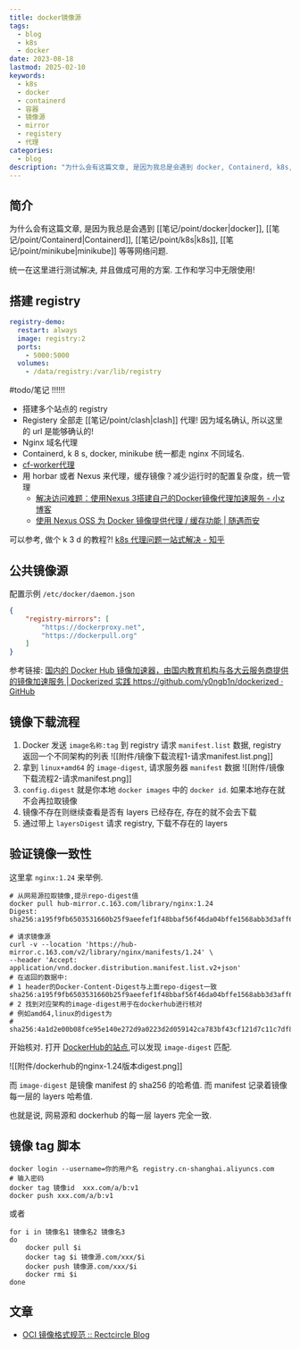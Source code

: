 ```yaml
---
title: docker镜像源
tags:
  - blog
  - k8s
  - docker
date: 2023-08-18
lastmod: 2025-02-10
keywords:
  - k8s
  - docker
  - containerd
  - 容器
  - 镜像源
  - mirror
  - registery
  - 代理
categories:
  - blog
description: "为什么会有这篇文章, 是因为我总是会遇到 docker, Containerd, k8s, minikube 等等网络问题. 统一在这里进行测试解决, 并且做成可用的方案. 工作和学习中无限使用!"
---
```


## 简介

为什么会有这篇文章, 是因为我总是会遇到 [[笔记/point/docker|docker]], [[笔记/point/Containerd|Containerd]], [[笔记/point/k8s|k8s]], [[笔记/point/minikube|minikube]] 等等网络问题.

统一在这里进行测试解决, 并且做成可用的方案. 工作和学习中无限使用!

## 搭建 registry

```yml
registry-demo:
  restart: always
  image: registry:2
  ports:
    - 5000:5000
  volumes:
    - /data/registry:/var/lib/registry
```

#todo/笔记 !!!!!!

- 搭建多个站点的 registry
- Registery 全部走 [[笔记/point/clash|clash]] 代理! 因为域名确认, 所以这里的 url 是能够确认的!
- Nginx 域名代理
- Containerd, k 8 s, docker, minikube 统一都走 nginx 不同域名.
- [cf-worker代理](https://mp.weixin.qq.com/s/gVP04sJpt8d0LLMNgquPGQ)
- 用 horbar 或者 Nexus 来代理，缓存镜像？减少运行时的配置复杂度，统一管理
    - [解决访问难题：使用Nexus 3搭建自己的Docker镜像代理加速服务 - 小z博客](https://blog.xiaoz.org/archives/20916)
    - [使用 Nexus OSS 为 Docker 镜像提供代理 / 缓存功能 | 随遇而安](https://www.iszy.cc/posts/14/#%E4%B8%BA-docker-hub-%E6%B7%BB%E5%8A%A0-docker-proxy-repository)

可以参考, 做个 k 3 d 的教程?! [k8s 代理问题一站式解决 - 知乎](https://zhuanlan.zhihu.com/p/545327043)

## 公共镜像源

配置示例 `/etc/docker/daemon.json`

```json
{
    "registry-mirrors": [
        "https://dockerproxy.net",
        "https://dockerpull.org"
    ]
}
```

参考链接: [国内的 Docker Hub 镜像加速器，由国内教育机构与各大云服务商提供的镜像加速服务 | Dockerized 实践 https://github.com/y0ngb1n/dockerized · GitHub](https://gist.github.com/y0ngb1n/7e8f16af3242c7815e7ca2f0833d3ea6)

## 镜像下载流程

1. Docker 发送 `image名称:tag` 到 registry 请求 `manifest.list` 数据, registry 返回一个不同架构的列表
    ![[附件/镜像下载流程1-请求manifest.list.png]]
2. 拿到 `linux+amd64` 的 `image-digest`, 请求服务器 `manifest` 数据
    ![[附件/镜像下载流程2-请求manifest.png]]
3. `config.digest` 就是你本地 `docker images` 中的 `docker id`. 如果本地存在就不会再拉取镜像
4. 镜像不存在则继续查看是否有 layers 已经存在, 存在的就不会去下载
5. 通过带上 `layersDigest` 请求 registry, 下载不存在的 layers

## 验证镜像一致性

这里拿 `nginx:1.24` 来举例.

```shell
# 从网易源拉取镜像,提示repo-digest值
docker pull hub-mirror.c.163.com/library/nginx:1.24
Digest: sha256:a195f9fb6503531660b25f9aeefef1f48bbaf56f46da04bffe1568abb3d3aff6

# 请求镜像源
curl -v --location 'https://hub-mirror.c.163.com/v2/library/nginx/manifests/1.24' \
--header 'Accept: application/vnd.docker.distribution.manifest.list.v2+json'
# 在返回的数据中:
# 1 header的Docker-Content-Digest与上面repo-digest一致 sha256:a195f9fb6503531660b25f9aeefef1f48bbaf56f46da04bffe1568abb3d3aff6
# 2 找到对应架构的image-digest用于在dockerhub进行核对
# 例如amd64,linux的digest为
# sha256:4a1d2e00b08fce95e140e272d9a0223d2d059142ca783bf43cf121d7c11c7df8
```

开始核对. 打开 [DockerHub的站点](https://hub.docker.com/_/nginx/tags?page=1&name=1.24),可以发现 `image-digest` 匹配.

![[附件/dockerhub的nginx-1.24版本digest.png]]

而 `image-digest` 是镜像 manifest 的 sha256 的哈希值. 而 manifest 记录着镜像每一层的 layers 哈希值.

也就是说, 网易源和 dockerhub 的每一层 layers 完全一致.

## 镜像 tag 脚本

```shell
docker login --username=你的用户名 registry.cn-shanghai.aliyuncs.com
# 输入密码
docker tag 镜像id  xxx.com/a/b:v1
docker push xxx.com/a/b:v1
```

或者

```shell
for i in 镜像名1 镜像名2 镜像名3
do
    docker pull $i
    docker tag $i 镜像源.com/xxx/$i
    docker push 镜像源.com/xxx/$i
    docker rmi $i
done
```

## 文章

- [OCI 镜像格式规范 :: Rectcircle Blog](https://www.rectcircle.cn/posts/oci-image-spec/#rootfs-diff-ids-vs-layers)
